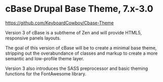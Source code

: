 cBase Drupal Base Theme, 7.x-3.0
================================================================================
https://github.com/KeyboardCowboy/Cbase-Theme

Version 3 of cBase is a subtheme of Zen and will provide HTML5, responsive
panels layouts.

The goal of this version of cBase will be to create a minimal base theme,
stripping out the overabundance of classes and markup to create a more semantic
and low-profile theme layer.

Version 3 also introduces the SASS preprocessor and basic theming functions for
the FontAwesome library.
